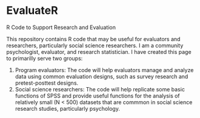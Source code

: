 # EvaluateR
R Code to Support Research and Evaluation

This repository contains R code that may be useful for evaluators and researchers, particularly social science researchers. I am a community psychologist, evaluator, and research statistician. I have created this page to primarilly serve two groups:

1. Program evaluators: The code will help evaluators manage and analyze data using common evaluation designs, such as survey research and  pretest-posttest designs.
2. Social science researchers: The code will help replicate some basic functions of SPSS and provide useful functions for the analysis of relatively small (N < 500) datasets that are commmon in social science research studies, particularly psychology. 

